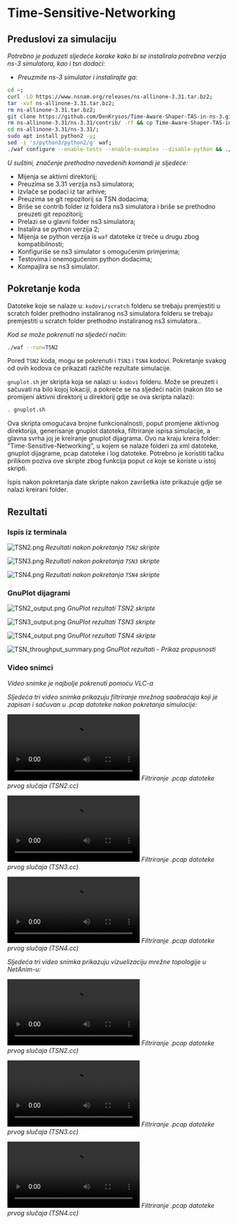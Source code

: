 # Time-Sensitive-Networking

## Preduslovi za simulaciju

*Potrebno je poduzeti sljedeće korake kako bi se instalirala potrebna verzija ns-3 simulatora, kao i tsn dodaci:*

- *Preuzmite ns-3 simulator i instalirajte ga:*

```bash
cd ~;
curl -LO https://www.nsnam.org/releases/ns-allinone-3.31.tar.bz2;
tar -xvf ns-allinone-3.31.tar.bz2;
rm ns-allinone-3.31.tar.bz2;
git clone https://github.com/DenKrysos/Time-Aware-Shaper-TAS-in-ns-3.git;
rm ns-allinone-3.31/ns-3.31/contrib/ -rf && cp Time-Aware-Shaper-TAS-in-ns-3/ns-3_Implementation/contrib/ ns-allinone-3.31/ns-3.31/contrib/ -r;
cd ns-allinone-3.31/ns-3.31/;
sudo apt install python2 -y;
sed -i 's/python3/python2/g' waf;
./waf configure --enable-tests --enable-examples --disable-python && ./waf build;
```

*U suštini, značenje prethodno navedenih komandi je sljedeće:*

- Mijenja se aktivni direktorij; 
- Preuzima se 3.31 verzija ns3 simulatora; 
- Izvlače se podaci iz tar arhive; 
- Preuzima se git repozitorij sa TSN dodacima;
- Briše se contrib folder iz foldera ns3 simulatora i briše se prethodno preuzeti git repozitorij;
- Prelazi se u glavni folder ns3 simulatora;
- Instalira se python verzija 2;
- Mijenja se python verzija is `waf` datoteke iz treće u drugu zbog kompatibilnosti;
- Konfiguriše se ns3 simulator s omogućenim primjerima;
- Testovima i onemogućenim python dodacima;
- Kompajlira se ns3 simulator.

## Pokretanje koda

Datoteke koje se nalaze u: `kodovi/scratch` folderu se trebaju premjestiti u scratch folder prethodno instaliranog ns3 simulatora folderu se trebaju premjestiti u scratch folder prethodno instaliranog ns3 simulatora..

*Kod se može pokrenuti na sljedeći način:*

```bash
./waf --run=TSN2
```

Pored `TSN2` koda, mogu se pokrenuti i `TSN3` i `TSN4` kodovi. Pokretanje svakog od ovih kodova će prikazati različite rezultate simulacije.

`gnuplot.sh` jer skripta koja se nalazi u: `kodovi` folderu. Može se preuzeti i sačuvati na bilo kojoj lokaciji, a pokreće se na sljedeći način (nakon što se promijeni aktivni direktorij u direktorij gdje se ova skripta nalazi):

```bash
. gnuplot.sh
```

Ova skripta omogućava brojne funkcionalnosti, poput promjene aktivnog direktorija, generisanje gnuplot datoteka, filtriranje ispisa simulacije, a glavna svrha joj je kreiranje gnuplot dijagrama. Ovo na kraju kreira folder: "Time-Sensitive-Networking", u kojem se nalaze folderi za xml datoteke, gnuplot dijagrame, pcap datoteke i log datoteke. Potrebno je koristiti tačku prilikom poziva ove skripte zbog funkcija poput `cd` koje se koriste u istoj skripti.

Ispis nakon pokretanja date skripte nakon završetka iste prikazuje gdje se nalazi kreirani folder.

## Rezultati

### Ispis iz terminala 

![TSN2.png](slike/TSN2.png)
*Rezultati nakon pokretanja `TSN2` skripte*

![TSN3.png](slike/TSN3.png)
*Rezultati nakon pokretanja `TSN3` skripte*

![TSN4.png](slike/TSN4.png)
*Rezultati nakon pokretanja `TSN4` skripte*

### GnuPlot dijagrami

![TSN2\_output.png](time-sensitive-networking/images_dir/TSN2_output.png)
*GnuPlot rezultati TSN2 skripte*

![TSN3\_output.png](time-sensitive-networking/images_dir/TSN3_output.png)
*GnuPlot rezultati TSN3 skripte*

![TSN4\_output.png](time-sensitive-networking/images_dir/TSN4_output.png)
*GnuPlot rezultati TSN4 skripte*

![TSN\_throughput\_summary.png](time-sensitive-networking/images_dir/TSN_throughput_summary.png)
*GnuPlot rezultati - Prikaz propusnosti*

### Video snimci
*Video snimke je najbolje pokrenuti pomoću VLC-a*


*Sljedeća tri video snimka prikazuju filtriranje mrežnog saobraćaja koji je zapisan i sačuvan u .pcap datoteke nakon pokretanja simulacije:*

![tsn2-wireshark](videi/tsn2-wireshark.mp4)
*Filtriranje .pcap datoteke prvog slučaja (TSN2.cc)*

![tsn3-wireshark](videi/tsn3-wireshark.mp4)
*Filtriranje .pcap datoteke prvog slučaja (TSN3.cc)*

![tsn4-wireshark](videi/tsn4-wireshark.mp4)
*Filtriranje .pcap datoteke prvog slučaja (TSN4.cc)*

*Sljedeća tri video snimka prikazuju vizuelizaciju mrežne topologije u NetAnim-u:*

![tsn2-netanim](videi/tsn2-netanim.mp4)
*Filtriranje .pcap datoteke prvog slučaja (TSN2.cc)*

![tsn3-netanim](videi/tsn3-netanim.mp4)
*Filtriranje .pcap datoteke prvog slučaja (TSN3.cc)*

![tsn4-netanim](videi/tsn4-netanim.mp4)
*Filtriranje .pcap datoteke prvog slučaja (TSN4.cc)*
